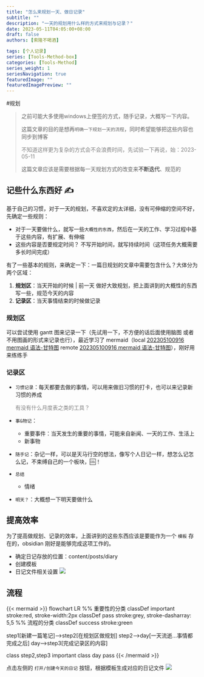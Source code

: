 ```yaml
---
title: "怎么来规划一天、做日记录"
subtitle: ""
description: "一天的规划用什么样的方式来规划与记录？"
date: 2023-05-11T04:05:00+08:00
draft: false
authors: [索隆不喝酒]

tags: [个人记录]
series: [Tools-Method-box]
categories: [Tools-Method]
series_weight: 1
seriesNavigation: true
featuredImage: ""
featuredImagePreview: ""
---
```

<!--more-->
#规划

> 之前可能大多使用windows上便签的方式，随手记录，大概写一下内容。
> 
> 这篇文章的目的是想再`明确一下规划一天的流程`，同时希望能够把这些内容也同步到博客
> 
> <font color=grey>不知道这样更为复杂的方式会不会浪费时间，先试验一下再说，始：2023-05-11</font>
> 
> 这篇文章应该是需要根据每一天规划方式的改变来**不断迭代**、规范的

## 记些什么东西好 ✍

基于自己的习惯，对于一天的规划，不喜欢定的太详细，没有可伸缩的空间不好，先确定一些规则：
- 对于一天要做什么，就写一些`大概性的东西`，然后在一天的工作、学习过程中基于这些内容，有扩展、有伸缩
- 这些内容是否要规定时间？ 不写开始时间，就写持续时间（这项任务大概需要多长时间完成）

有了一些基本的规则，来确定一下：一篇日规划的文章中需要包含什么？大体分为两个区域：
1. **规划区**：当天开始的时候 | 前一天 做好大致规划，把上面讲到的大概性的东西写一些，规范今天的内容
2. **记录区**：当天事情结束的时候做记录

### 规划区

可以尝试使用 gantt 图来记录一下（先试用一下，不方便的话后面使用脑图 或者 不用图画的形式来记录也行），最近学习了 mermaid（local [202305100916 mermaid 语法-甘特图](content/posts/tools/202305100916%20mermaid%20语法-甘特图.md) remote  [202305100916 mermaid 语法-甘特图](http://honghuiqiang.com/202305100916-mermaid-%E8%AF%AD%E6%B3%95-%E7%94%98%E7%89%B9%E5%9B%BE)），刚好用来练练手

### 记录区

- `习惯记录`：每天都要去做的事情，可以用来做旧习惯的打卡，也可以来记录新习惯的养成

	<font color=grey>有没有什么月度表之类的工具？</font>

- `事&物记`：
	- 重要事件：当天发生的重要的事情，可能来自新闻、一天的工作、生活上
	- 新事物
- `随手记`：杂记一样，可以是天马行空的想法，像写个人日记一样，想怎么记怎么记，不束缚自己的一个板块，🆒！
- `总结`
	- 情绪
- `明天？`：大概想一下明天要做什么

## 提高效率

为了提高做规划、记录的效率，上面讲到的这些东西应该是要能作为一个 `模板` 存在的，obsidian 刚好是能够完成这项工作的。

- 确定日记存放的位置：content/posts/diary
- 创建模板
- 日记文件相关设置
![](images/posts/Pasted%20image%2020230511065743.png)

## 流程

{{< mermaid >}}
flowchart LR
%% 重要性的分类
classDef important stroke:red, stroke-width:2px
classDef pass stroke:grey, stroke-dasharray: 5,5
%% 流程的分类
classDef success stroke:green

step1[新建一篇笔记]-->step2[在规划区做规划]
step2-->day[一天流逝...事情都完成之后]
day-->step3[完成记录区的内容]

class step2,step3 important
class day pass
{{< /mermaid >}}

点击左侧的 `打开/创建今天的日记` 按钮，根据模板生成对应的日记文件
![](images/posts/Pasted%20image%2020230511073018.png)
